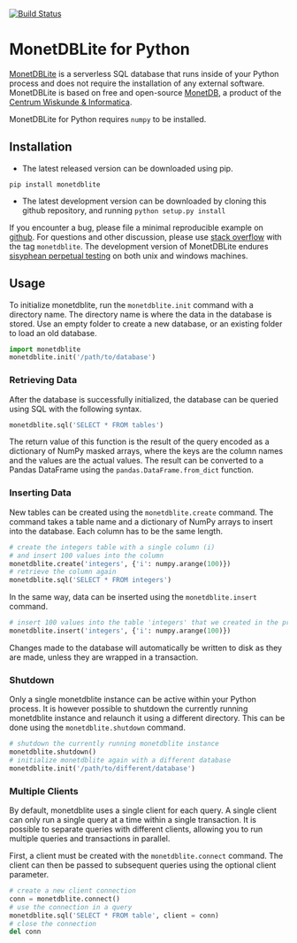 
[![Build Status](https://travis-ci.org/hannesmuehleisen/MonetDBLite.svg?branch=Dec2016Lite-Python)](https://travis-ci.org/hannesmuehleisen/MonetDBLite)

# MonetDBLite for Python

[MonetDBLite](https://www.monetdb.org/blog/monetdblite-r) is a serverless SQL database that runs inside of your Python process and does not require the installation of any external software. MonetDBLite is based on free and open-source [MonetDB](https://www.monetdb.org/Home), a product of the [Centrum Wiskunde & Informatica](http://www.cwi.nl).

MonetDBLite for Python requires ```numpy``` to be installed.

## Installation

* The latest released version can be downloaded using pip.

```pip install monetdblite```

* The latest development version can be downloaded by cloning this github repository, and running ```python setup.py install```

If you encounter a bug, please file a minimal reproducible example on [github](https://github.com/hannesmuehleisen/MonetDBLite/issues). For questions and other discussion, please use [stack overflow](http://stackoverflow.com/questions/tagged/monetdblite) with the tag `monetdblite`.  The development version of MonetDBLite endures [sisyphean perpetual testing](http://monetdb.cwi.nl/testweb/web/sisyphus/) on both unix and windows machines.

## Usage

To initialize monetdblite, run the ```monetdblite.init``` command with a directory name. The directory name is where the data in the database is stored. Use an empty folder to create a new database, or an existing folder to load an old database.

```python
import monetdblite
monetdblite.init('/path/to/database')
```

### Retrieving Data

After the database is successfully initialized, the database can be queried using SQL with the following syntax.

```python
monetdblite.sql('SELECT * FROM tables')
```

The return value of this function is the result of the query encoded as a dictionary of NumPy masked arrays, where the keys are the column names and the values are the actual values. The result can be converted to a Pandas DataFrame using the ```pandas.DataFrame.from_dict``` function.

### Inserting Data

New tables can be created using the ```monetdblite.create``` command. The command takes a table name and a dictionary of NumPy arrays to insert into the database. Each column has to be the same length.

```python
# create the integers table with a single column (i)
# and insert 100 values into the column
monetdblite.create('integers', {'i': numpy.arange(100)})
# retrieve the column again
monetdblite.sql('SELECT * FROM integers')
```

In the same way, data can be inserted using the ```monetdblite.insert``` command.

```python
# insert 100 values into the table 'integers' that we created in the previous example
monetdblite.insert('integers', {'i': numpy.arange(100)})
```

Changes made to the database will automatically be written to disk as they are made, unless they are wrapped in a transaction.

### Shutdown
Only a single monetdblite instance can be active within your Python process. It is however possible to shutdown the currently running monetdblite instance and relaunch it using a different directory. This can be done using the ```monetdblite.shutdown``` command. 

```python
# shutdown the currently running monetdblite instance
monetdblite.shutdown()
# initialize monetdblite again with a different database
monetdblite.init('/path/to/different/database')
```

### Multiple Clients
By default, monetdblite uses a single client for each query. A single client can only run a single query at a time within a single transaction. It is possible to separate queries with different clients, allowing you to run multiple queries and transactions in parallel.

First, a client must be created with the ```monetdblite.connect``` command. The client can then be passed to subsequent queries using the optional client parameter.

```python
# create a new client connection
conn = monetdblite.connect()
# use the connection in a query
monetdblite.sql('SELECT * FROM table', client = conn)
# close the connection
del conn
```

